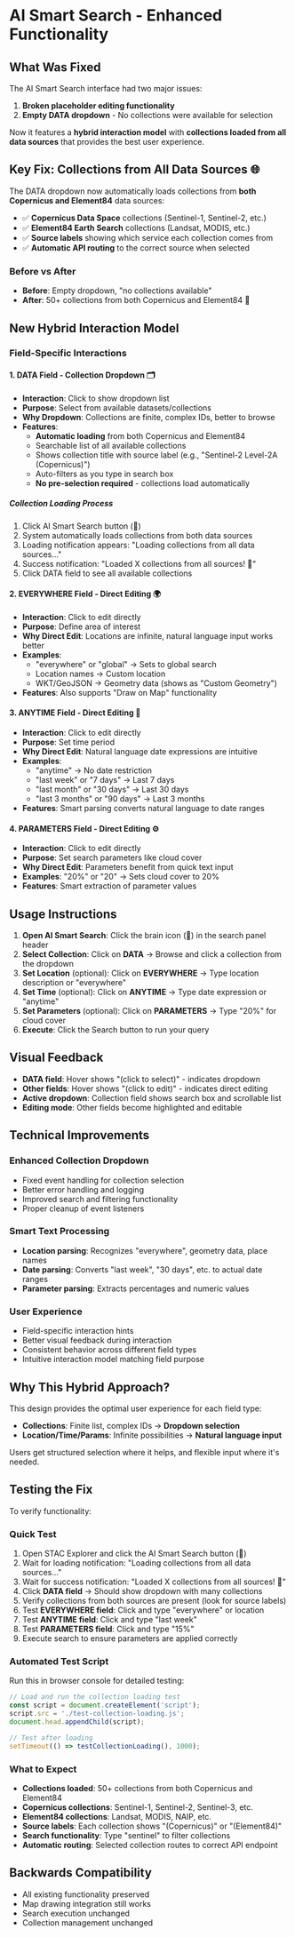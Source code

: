 # AI Smart Search - Enhanced Functionality

## What Was Fixed

The AI Smart Search interface had two major issues:
1. **Broken placeholder editing functionality**
2. **Empty DATA dropdown** - No collections were available for selection

Now it features a **hybrid interaction model** with **collections loaded from all data sources** that provides the best user experience.

## Key Fix: Collections from All Data Sources 🌐

The DATA dropdown now automatically loads collections from **both Copernicus and Element84** data sources:
- ✅ **Copernicus Data Space** collections (Sentinel-1, Sentinel-2, etc.)
- ✅ **Element84 Earth Search** collections (Landsat, MODIS, etc.)
- ✅ **Source labels** showing which service each collection comes from
- ✅ **Automatic API routing** to the correct source when selected

### Before vs After
- **Before**: Empty dropdown, "no collections available"
- **After**: 50+ collections from both Copernicus and Element84 🎉

## New Hybrid Interaction Model

### Field-Specific Interactions

#### 1. **DATA Field** - Collection Dropdown 🗂️
- **Interaction**: Click to show dropdown list
- **Purpose**: Select from available datasets/collections
- **Why Dropdown**: Collections are finite, complex IDs, better to browse
- **Features**:
  - **Automatic loading** from both Copernicus and Element84
  - Searchable list of all available collections
  - Shows collection title with source label (e.g., "Sentinel-2 Level-2A (Copernicus)")
  - Auto-filters as you type in search box
  - **No pre-selection required** - collections load automatically

##### Collection Loading Process
1. Click AI Smart Search button (🧠)
2. System automatically loads collections from both data sources
3. Loading notification appears: "Loading collections from all data sources..."
4. Success notification: "Loaded X collections from all sources! 🎉"
5. Click DATA field to see all available collections

#### 2. **EVERYWHERE Field** - Direct Editing 🌍
- **Interaction**: Click to edit directly
- **Purpose**: Define area of interest
- **Why Direct Edit**: Locations are infinite, natural language input works better
- **Examples**: 
  - "everywhere" or "global" → Sets to global search
  - Location names → Custom location
  - WKT/GeoJSON → Geometry data (shows as "Custom Geometry")
- **Features**: Also supports "Draw on Map" functionality

#### 3. **ANYTIME Field** - Direct Editing 📅
- **Interaction**: Click to edit directly  
- **Purpose**: Set time period
- **Why Direct Edit**: Natural language date expressions are intuitive
- **Examples**:
  - "anytime" → No date restriction
  - "last week" or "7 days" → Last 7 days
  - "last month" or "30 days" → Last 30 days
  - "last 3 months" or "90 days" → Last 3 months
- **Features**: Smart parsing converts natural language to date ranges

#### 4. **PARAMETERS Field** - Direct Editing ⚙️
- **Interaction**: Click to edit directly
- **Purpose**: Set search parameters like cloud cover
- **Why Direct Edit**: Parameters benefit from quick text input
- **Examples**: "20%" or "20" → Sets cloud cover to 20%
- **Features**: Smart extraction of parameter values

## Usage Instructions

1. **Open AI Smart Search**: Click the brain icon (🧠) in the search panel header
2. **Select Collection**: Click on **DATA** → Browse and click a collection from the dropdown
3. **Set Location** (optional): Click on **EVERYWHERE** → Type location description or "everywhere"
4. **Set Time** (optional): Click on **ANYTIME** → Type date expression or "anytime"
5. **Set Parameters** (optional): Click on **PARAMETERS** → Type "20%" for cloud cover
6. **Execute**: Click the Search button to run your query

## Visual Feedback

- **DATA field**: Hover shows "(click to select)" - indicates dropdown
- **Other fields**: Hover shows "(click to edit)" - indicates direct editing
- **Active dropdown**: Collection field shows search box and scrollable list
- **Editing mode**: Other fields become highlighted and editable

## Technical Improvements

### Enhanced Collection Dropdown
- Fixed event handling for collection selection
- Better error handling and logging
- Improved search and filtering functionality
- Proper cleanup of event listeners

### Smart Text Processing
- **Location parsing**: Recognizes "everywhere", geometry data, place names
- **Date parsing**: Converts "last week", "30 days", etc. to actual date ranges
- **Parameter parsing**: Extracts percentages and numeric values

### User Experience
- Field-specific interaction hints
- Better visual feedback during interaction
- Consistent behavior across different field types
- Intuitive interaction model matching field purpose

## Why This Hybrid Approach?

This design provides the optimal user experience for each field type:

- **Collections**: Finite list, complex IDs → **Dropdown selection**
- **Location/Time/Params**: Infinite possibilities → **Natural language input**

Users get structured selection where it helps, and flexible input where it's needed.

## Testing the Fix

To verify functionality:

### Quick Test
1. Open STAC Explorer and click the AI Smart Search button (🧠)
2. Wait for loading notification: "Loading collections from all data sources..."
3. Wait for success notification: "Loaded X collections from all sources! 🎉"
4. Click **DATA field** → Should show dropdown with many collections
5. Verify collections from both sources are present (look for source labels)
6. Test **EVERYWHERE field**: Click and type "everywhere" or location
7. Test **ANYTIME field**: Click and type "last week" 
8. Test **PARAMETERS field**: Click and type "15%"
9. Execute search to ensure parameters are applied correctly

### Automated Test Script
Run this in browser console for detailed testing:
```javascript
// Load and run the collection loading test
const script = document.createElement('script');
script.src = './test-collection-loading.js';
document.head.appendChild(script);

// Test after loading
setTimeout(() => testCollectionLoading(), 1000);
```

### What to Expect
- **Collections loaded**: 50+ collections from both Copernicus and Element84
- **Copernicus collections**: Sentinel-1, Sentinel-2, Sentinel-3, etc.
- **Element84 collections**: Landsat, MODIS, NAIP, etc.
- **Source labels**: Each collection shows "(Copernicus)" or "(Element84)"
- **Search functionality**: Type "sentinel" to filter collections
- **Automatic routing**: Selected collection routes to correct API endpoint

## Backwards Compatibility

- All existing functionality preserved
- Map drawing integration still works
- Search execution unchanged
- Collection management unchanged
